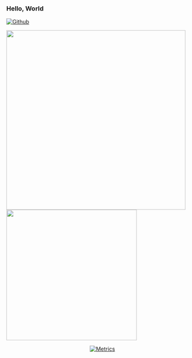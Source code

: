 ### Hello, World

[![Github](https://img.shields.io/github/followers/tracyone?label=Follow&style=social)](https://github.com/tracyone)

<!-- [![GitHub Action
 Stats](https://github-readme-stats.vercel.app/api?username=tracyone&count_private=true&show_icons=true&hide_title=true&hide_border=true&include_all_commits=true)](https://github.com/mudox/g ithub-readme-stats)

 [![Top
 Langs](https://github-readme-stats.vercel.app/api/top-langs/?username=tracyone&hide_border=true&layout=compact&hide_title=true&langs_count=10)](https://github.com/mudox/github-readme-stats) -->

 <!--
 [![Trophy](https://github-profile-trophy.vercel.app/?username=tracyone&margin-w=15&margin-h=15&no-bg=true&no-frame=true&column=4)](https://github.com/mudox/github-profile-trophy)
 -->

 <p>
 <img
 src="https://github-readme-stats.vercel.app/api?username=tracyone&count_private=true&show_icons=true&hide_title=true&hide_border=true&include_all_commits=true"
 width=470px>
 <img
 src="https://github-readme-stats.vercel.app/api/top-langs/?username=tracyone&hide_border=true&layout=compact&hide_title=true&langs_count=8&hide=HTML,CSS"
 width=342px>
 </p>

<p align="center">
  <a href="https://metrics.lecoq.io/about/tracyone"><img src="https://github.com/tracyone/tracyone/blob/main/github-metrics.svg" alt="Metrics"></a>
</p>
